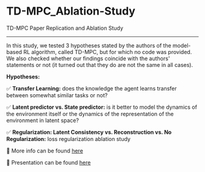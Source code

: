 # TD-MPC_Ablation-Study
TD-MPC Paper Replication and Ablation Study

---

In this study, we tested 3 hypotheses stated by the authors of the model-based RL algorithm, called TD-MPC, but for which no code was provided. We also checked whether our findings coincide with the authors' statements or not (it turned out that they do are not the same in all cases).


**Hypotheses:**

✅ **Transfer Learning:** does the knowledge the agent learns transfer between somewhat similar tasks or not?

✅ **Latent predictor vs. State predictor:** is it better to model the dynamics of the environment itself or the dynamics of the representation of the environment in latent space?

✅ **Regularization: Latent Consistency vs. Reconstruction vs. No Regularization:** loss regularization ablation study

📖 More info can be found [here](https://drive.google.com/file/d/1hwRVb1wI6iXEAcnYdFdAsWSwD_AcFMkG/view?usp=sharing)

🎥 Presentation can be found [here](https://docs.google.com/presentation/d/18xaO1Jd3CGotI5UPzjxdGoXSjZAGQ6M6V-8CIJWwaBM/edit?usp=sharing)
